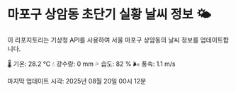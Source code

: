 
# 마포구 상암동 초단기 실황 날씨 정보 🌤️

이 리포지토리는 기상청 API를 사용하여 서울 마포구 상암동의 날씨 정보를 업데이트합니다. 

🌡️ 기온: 28.2 ℃
💧 강수량: 0 mm
💦 습도: 82 %
🌬️ 풍속: 1.1 m/s

마지막 업데이트 시각: 2025년 08월 20일 00시 12분    
